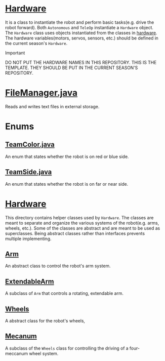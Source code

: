 # [Hardware](./Hardware.java)

It is a class to instantiate the robot and perform basic tasks(e.g. drive the robot forward).
Both `Autonomous` and `TeleOp` instantiate a `Hardware` object.
The `Hardware` class uses objects instantiated from the classes in [hardware](./hardware).
The hardware variables(motors, servos, sensors, etc.) should be defined in the current season's `Hardware`.

> [!Important]
> DO NOT PUT THE HARDWARE NAMES IN THIS REPOSITORY. THIS IS THE TEMPLATE.
> THEY SHOULD BE PUT IN THE CURRENT SEASON'S REPOSITORY.

# [FileManager.java](./FileManager.java)

Reads and writes text files in external storage.

# Enums

## [TeamColor.java](./TeamColor.java)

An enum that states whether the robot is on red or blue side.

## [TeamSide.java](./TeamSide.java)

An enum that states whether the robot is on far or near side.

# [Hardware](./hardware/)

This directory contains helper classes used by `Hardware`.
The classes are meant to separate and organize the various systems of the robot(e.g. arms, wheels, etc.).
Some of the classes are abstract and are meant to be used as superclasses.
Being abstract classes rather than interfaces prevents multiple implementing.

## [Arm](./hardware/Arm.java)

An abstract class to control the robot's arm system.

## [ExtendableArm](./hardware/ExtendableArm.java)

A subclass of `Arm` that controls a rotating, extendable arm.

## [Wheels](./hardware/Wheels.java)

A abstract class for the robot's wheels,

## [Mecanum](./hardware/Mecanum.java)

A subclass of the `Wheels` class for controlling the driving of a four-meccanum wheel system.
